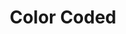 ---
layout: game
title:  "Color Coded"
location: "Games/ColorCoded.html"
width: 960
height: 600
desc: "The new state-of-the-art Palette Pistol is in its testing stage, and there’s one major problem. The button used to easily change the type of weapon used is stuck, thus forcing the gun to change its type automatically! Not being one to back away from a challenge, you take to the testing arenas to show that even when your weapons are stuck in a loop, your skills don’t have to be."
time: 72 hours
made: Ludum Dare 47
jampage: https://ldjam.com/events/ludum-dare/47/color-coded
display-order: 10
music:
    1: "-"
    2: "-"
    3: "-"
bandcamp: #
controls: |
    <b>TODO</b> or <b>Arrow Keys</b> - Movement <br>
    <b>TODO</b> - Collect cleaning item <br>
    <b>TODO</b> - Place cleaning item <br>
instructions: |
    TODO
---